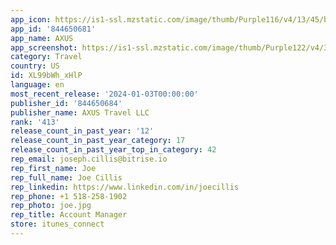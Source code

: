 ```yaml
---
app_icon: https://is1-ssl.mzstatic.com/image/thumb/Purple116/v4/13/45/b1/1345b1f4-6d01-19b8-3460-8716b817f031/AXUS-AppIcon-0-0-1x_U007emarketing-0-10-0-sRGB-85-220.png/1024x1024bb.png
app_id: '844650681'
app_name: AXUS
app_screenshot: https://is1-ssl.mzstatic.com/image/thumb/Purple122/v4/30/e6/aa/30e6aa43-0b80-eda1-ac97-05af0f4bfab6/2d38c81d-0b6c-476e-a648-f59d622dad68_Simulator_Screen_Shot_-_iPhone_Xs_Max_-_2022-12-15_at_23.50.02.png/1242x2688bb.png
category: Travel
country: US
id: XL99bWh_xHlP
language: en
most_recent_release: '2024-01-03T00:00:00'
publisher_id: '844650684'
publisher_name: AXUS Travel LLC
rank: '413'
release_count_in_past_year: '12'
release_count_in_past_year_category: 17
release_count_in_past_year_top_in_category: 42
rep_email: joseph.cillis@bitrise.io
rep_first_name: Joe
rep_full_name: Joe Cillis
rep_linkedin: https://www.linkedin.com/in/joecillis
rep_phone: +1 518-258-1902
rep_photo: joe.jpg
rep_title: Account Manager
store: itunes_connect
---
```

